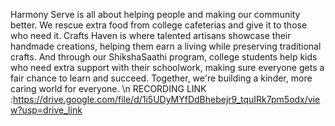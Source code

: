 Harmony Serve is all about helping people and making our community better. We rescue extra food from college cafeterias and give it to those who need it. Crafts Haven is where talented artisans showcase their handmade creations, helping them earn a living while preserving traditional crafts. And through our ShikshaSaathi program, college students help kids who need extra support with their schoolwork, making sure everyone gets a fair chance to learn and succeed. Together, we're building a kinder, more caring world for everyone. \n
RECORDING LINK :https://drive.google.com/file/d/1i5UDyMYfDdBhebejr9_tquIRk7pm5odx/view?usp=drive_link
